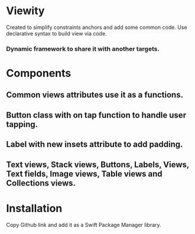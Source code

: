 # Viewity

Created to simplify constraints anchors and add some common code.
Use declarative syntax to build view via code.

### Dynamic framework to share it with another targets.

# Components 
## Common views attributes use it as a functions.
## Button class with on tap function to handle user tapping.
## Label with new insets attribute to add padding.
##  Text views, Stack views, Buttons, Labels, Views, Text fields, Image views, Table views and Collections views.

# Installation
Copy Github link and add it as a Swift Package Manager library.

